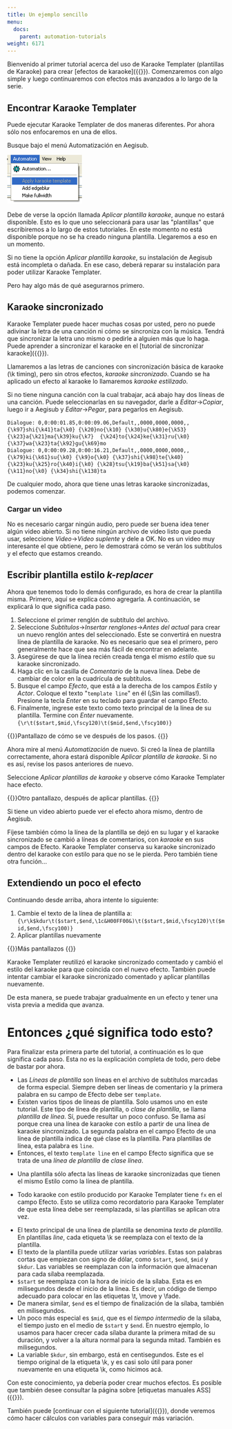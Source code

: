 ```yaml
---
title: Un ejemplo sencillo
menu:
  docs:
    parent: automation-tutorials
weight: 6171
---
```


Bienvenido al primer tutorial acerca del uso de Karaoke Templater (plantillas de Karaoke) para crear [efectos de karaoke]({{<relref path="../../Glossary/Karaoke_effect" lang="en">}}). Comenzaremos con algo simple y luego continuaremos con efectos más avanzados a lo largo de la serie.

## Encontrar Karaoke Templater

Puede ejecutar Karaoke Templater de dos maneras diferentes. Por ahora sólo nos enfocaremos en una de ellos.

Busque bajo el menú Automatización en Aegisub.

![Automation-menu-kara-templater-gray](/img/3.2/Automation-menu-kara-templater-gray.png)

Debe de verse la opción llamada _Aplicar plantilla karaoke_, aunque no estará disponible. Esto es lo que uno seleccionará para usar las "plantillas" que escribiremos a lo largo de estos tutoriales. En este momento no está disponible porque no se ha creado ninguna plantilla. Llegaremos a eso en un momento.

Si no tiene la opción _Aplicar plantilla karaoke_, su instalación de Aegisub está incompleta o dañada. En ese caso, deberá reparar su instalación para poder utilizar Karaoke Templater.

Pero hay algo más de qué asegurarnos primero.

## Karaoke sincronizado

Karaoke Templater puede hacer muchas cosas por usted, pero no puede adivinar la letra de una canción ni cómo se sincroniza con la música. Tendrá que sincronizar la letra uno mismo o pedirle a alguien más que lo haga. Puede aprender a sincronizar el karaoke en el [tutorial de sincronizar karaoke]({{<relref path="Karaoke_Timing_Tutorial" lang="en">}}).

Llamaremos a las letras de canciones con sincronización básica de karaoke (\\k timing), pero sin otros efectos, _karaoke sincronizado_. Cuando se ha aplicado un efecto al karaoke lo llamaremos _karaoke estilizado_.

Si no tiene ninguna canción con la cual trabajar, acá abajo hay dos líneas de una canción. Puede seleccionarlas en su navegador, darle a _Editar_→_Copiar_, luego ir a Aegisub y _Editar_→_Pegar_, para pegarlos en Aegisub.

```ass
Dialogue: 0,0:00:01.85,0:00:09.06,Default,,0000,0000,0000,,{\k97}shi{\k41}ta{\k0} {\k20}no{\k10} {\k30}u{\k80}e{\k53} {\k23}a{\k21}ma{\k39}ku{\k7}  {\k24}to{\k24}ke{\k31}ru{\k0} {\k37}wa{\k23}ta{\k92}gu{\k69}mo
Dialogue: 0,0:00:09.28,0:00:16.21,Default,,0000,0000,0000,,{\k79}ki{\k61}su{\k0} {\k9}o{\k0} {\k37}shi{\k98}te{\k40}  {\k23}ku{\k25}ro{\k40}i{\k0} {\k28}tsu{\k19}ba{\k51}sa{\k0} {\k11}no{\k0} {\k34}shi{\k138}ta
```

De cualquier modo, ahora que tiene unas letras karaoke sincronizadas, podemos comenzar.

### Cargar un video

No es necesario cargar ningún audio, pero puede ser buena idea tener algún video abierto. Si no tiene ningún archivo de video listo que pueda usar, seleccione _Video_→_Video suplente_ y dele a OK. No es un video muy interesante el que obtiene, pero le demostrará cómo se verán los subtítulos y el efecto que estamos creando.

## Escribir plantilla estilo _k-replacer_

Ahora que tenemos todo lo demás configurado, es hora de crear la plantilla misma.
Primero, aquí se explica cómo agregarla. A continuación, se explicará lo que significa cada paso.

1. Seleccione el primer renglón de subtítulo del archivo.
2. Seleccione _Subtítulos_→_Insertar renglones_→_Antes del actual_ para crear un nuevo renglón antes del seleccionado. Este se convertirá en nuestra línea de plantilla de karaoke. No es necesario que sea el primero, pero generalmente hace que sea más fácil de encontrar en adelante.
3. Asegúrese de que la línea recién creada tenga el mismo _estilo_ que su karaoke sincronizado.
4. Haga clic en la casilla de _Comentario_ de la nueva línea. Debe de cambiar de color en la cuadrícula de subtítulos.
5. Busque el campo _Efecto_, que está a la derecha de los campos _Estilo_ y _Actor_. Coloque el texto "`template line`" en él (¡Sin las comillas!). Presione la tecla _Enter_ en su teclado para guardar el campo Efecto.
6. Finalmente, ingrese este texto como texto principal de la línea de su plantilla. Termine con _Enter_ nuevamente. `{\r\t($start,$mid,\fscy120)\t($mid,$end,\fscy100)}`

{{<todo>}}Pantallazo de cómo se ve después de los pasos. {{</todo>}}

Ahora mire al menú _Automatización_ de nuevo. Si creó la línea de plantilla correctamente, ahora estará disponible _Aplicar plantilla de karaoke_. Si no es así, revise los pasos anteriores de nuevo.

Seleccione _Aplicar plantillas de karaoke_ y observe cómo Karaoke Templater hace efecto.

{{<todo>}}Otro pantallazo, después de aplicar plantillas. {{</todo>}}

Si tiene un video abierto puede ver el efecto ahora mismo, dentro de Aegisub.

Fíjese también cómo la línea de la plantilla se dejó en su lugar y el karaoke sincronizado se cambió a líneas de comentarios, con _karaoke_ en sus campos de Efecto.
Karaoke Templater conserva su karaoke sincronizado dentro del karaoke con estilo para que no se le pierda. Pero también tiene otra función...

## Extendiendo un poco el efecto

Continuando desde arriba, ahora intente lo siguiente:

1. Cambie el texto de la línea de plantilla a: `{\r\k$kdur\t($start,$end,\1c&H00FF00&)\t($start,$mid,\fscy120)\t($mid,$end,\fscy100)}`
2. Aplicar plantillas nuevamente

{{<todo>}}Más pantallazos {{</todo>}}

Karaoke Templater reutilizó el karaoke sincronizado comentado y cambió el estilo del karaoke para que coincida con el nuevo efecto. También puede intentar cambiar el karaoke sincronizado comentado y aplicar plantillas nuevamente.

De esta manera, se puede trabajar gradualmente en un efecto y tener una vista previa a medida que avanza.

# Entonces ¿qué significa todo esto?

Para finalizar esta primera parte del tutorial, a continuación es lo que significa cada paso.
Esta no es la explicación completa de todo, pero debe de bastar por ahora.

- Las _Líneas de plantilla_ son líneas en el archivo de subtítulos marcadas de forma especial. Siempre deben ser líneas de comentario y la primera palabra en su campo de Efecto debe ser `template`.
- Existen varios tipos de líneas de plantilla. Solo usamos uno en este tutorial. Este tipo de línea de plantilla, o _clase de plantilla_, se llama _plantilla de línea_. Sí, puede resultar un poco confuso. Se llama así porque crea una línea de karaoke con estilo a partir de una línea de karaoke sincronizado. La segunda palabra en el campo Efecto de una línea de plantilla indica de qué clase es la plantilla. Para plantillas de línea, esta palabra es `line`.
- Entonces, el texto `template line` en el campo Efecto significa que se trata de una _línea de plantilla_ de _clase línea_.

<!-- -->

- Una plantilla sólo afecta las líneas de karaoke sincronizadas que tienen el mismo Estilo como la línea de plantilla.

<!-- -->

- Todo karaoke con estilo producido por Karaoke Templater tiene `fx` en el campo Efecto. Esto se utiliza como recordatorio para Karaoke Templater de que esta línea debe ser reemplazada, si las plantillas se aplican otra vez.

<!-- -->

- El texto principal de una línea de plantilla se denomina _texto de plantilla_. En plantillas _line_, cada etiqueta \\k se reemplaza con el texto de la plantilla.
- El texto de la plantilla puede utilizar varias _variables_. Estas son palabras cortas que empiezan con signo de dólar, como `$start`, `$end`, `$mid` y `$kdur`. Las variables se reemplazan con la información que almacenan para cada sílaba reemplazada.
- `$start` se reemplaza con la hora de inicio de la sílaba. Esta es en milisegundos desde el inicio de la línea. Es decir, un código de tiempo adecuado para colocar en las etiquetas \\t, \\move y \\fade.
- De manera similar, `$end` es el tiempo de finalización de la sílaba, también en milisegundos.
- Un poco más especial es `$mid`, que es el _tiempo intermedio_ de la sílaba, el tiempo justo en el medio de `$start` y `$end`. En nuestro ejemplo, lo usamos para hacer crecer cada sílaba durante la primera mitad de su duración, y volver a la altura normal para la segunda mitad. También es milisegundos.
- La variable `$kdur`, sin embargo, está en centisegundos. Este es el tiempo original de la etiqueta \\k, y es casi solo útil para poner nuevamente en una etiqueta \\k, como hicimos acá.

Con este conocimiento, ya debería poder crear muchos efectos. Es posible que también desee consultar la página sobre [etiquetas manuales ASS]({{<relref path="ASS_Tags">}}).

También puede [continuar con el siguiente tutorial]({{<relref path="./Tutorial_2" lang="en">}}), donde veremos cómo hacer cálculos con variables para conseguir más variación.
